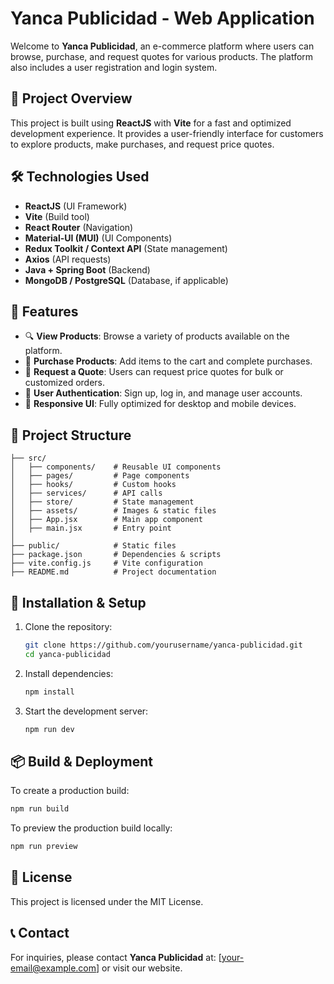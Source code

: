 # Yanca Publicidad - Web Application

Welcome to **Yanca Publicidad**, an e-commerce platform where users can browse, purchase, and request quotes for various products. The platform also includes a user registration and login system.

## 🚀 Project Overview
This project is built using **ReactJS** with **Vite** for a fast and optimized development experience. It provides a user-friendly interface for customers to explore products, make purchases, and request price quotes.

## 🛠️ Technologies Used
- **ReactJS** (UI Framework)
- **Vite** (Build tool)
- **React Router** (Navigation)
- **Material-UI (MUI)** (UI Components)
- **Redux Toolkit / Context API** (State management)
- **Axios** (API requests)
- **Java + Spring Boot** (Backend)
- **MongoDB / PostgreSQL** (Database, if applicable)

## 📌 Features
- 🔍 **View Products**: Browse a variety of products available on the platform.
- 🛒 **Purchase Products**: Add items to the cart and complete purchases.
- 📩 **Request a Quote**: Users can request price quotes for bulk or customized orders.
- 🔑 **User Authentication**: Sign up, log in, and manage user accounts.
- 🎨 **Responsive UI**: Fully optimized for desktop and mobile devices.

## 📂 Project Structure
```
├── src/
│   ├── components/    # Reusable UI components
│   ├── pages/         # Page components
│   ├── hooks/         # Custom hooks
│   ├── services/      # API calls
│   ├── store/         # State management
│   ├── assets/        # Images & static files
│   ├── App.jsx        # Main app component
│   ├── main.jsx       # Entry point
│
├── public/            # Static files
├── package.json       # Dependencies & scripts
├── vite.config.js     # Vite configuration
├── README.md          # Project documentation
```

## 🔧 Installation & Setup
1. Clone the repository:
   ```sh
   git clone https://github.com/yourusername/yanca-publicidad.git
   cd yanca-publicidad
   ```
2. Install dependencies:
   ```sh
   npm install
   ```
3. Start the development server:
   ```sh
   npm run dev
   ```

## 📦 Build & Deployment
To create a production build:
```sh
npm run build
```
To preview the production build locally:
```sh
npm run preview
```

## 📜 License
This project is licensed under the MIT License.

## 📞 Contact
For inquiries, please contact **Yanca Publicidad** at: [your-email@example.com] or visit our website.